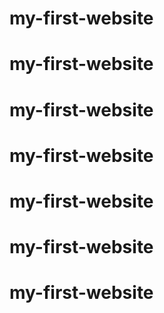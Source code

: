 # my-first-website
# my-first-website
# my-first-website
# my-first-website
# my-first-website
# my-first-website
# my-first-website
